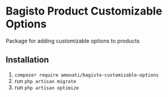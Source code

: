 # Bagisto Product Customizable Options
Package for adding customizable options to products

## Installation

1. `composer require amooati/bagisto-customizable-options`
2. run `php artisan migrate`
3. run `php artisan optimize`